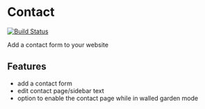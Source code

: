 Contact
=======

[![Build Status](https://scrutinizer-ci.com/g/ColdTrick/contact/badges/build.png?b=master)](https://scrutinizer-ci.com/g/ColdTrick/contact/build-status/master)

Add a contact form to your website

Features
--------

- add a contact form
- edit contact page/sidebar text
- option to enable the contact page while in walled garden mode